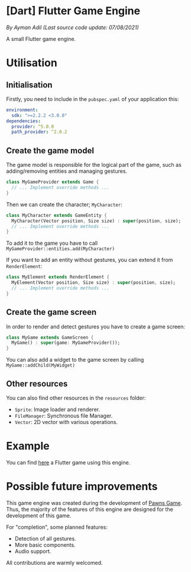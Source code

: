 # [Dart] Flutter Game Engine

_By Ayman Adil (Last source code update: 07/08/2021)_

A small Flutter game engine.

# Utilisation

## Initialisation

Firstly, you need to include in the `pubspec.yaml` of your application this:

```yaml
environment:
  sdk: ">=2.2.2 <3.0.0"
dependencies:
  provider: ^5.0.0
  path_provider: ^2.0.2
```

## Create the game model

The game model is responsible for the logical part of the game, such as adding/removing entities and managing gestures.

```dart
class MyGameProvider extends Game {
  // ... Implement override methods ...
}
```

Then we can create the character; `MyCharacter`:

```dart
class MyCharacter extends GameEntity {
  MyCharacter(Vector position, Size size) : super(position, size);
  // ... Implement override methods ...
}
```

To add it to the game you have to call `MyGameProvider::entities.add(MyCharacter)`

If you want to add an entity without gestures, you can extend it from `RenderElement`:

```dart
class MyElement extends RenderElement {
  MyElement(Vector position, Size size) : super(position, size);
  // ... Implement override methods ...
}
```

## Create the game screen

In order to render and detect gestures you have to create a game screen:

```dart
class MyGame extends GameScreen {
  MyGame() : super(game: MyGameProvider());
}
```

You can also add a widget to the game screen by calling `MyGame::addChild(MyWidget)`

## Other resources

You can also find other resources in the `resources` folder:

- `Sprite`: Image loader and renderer.
- `FileManager`: Synchronous file Manager.
- `Vector`: 2D vector with various operations.

# Example

You can find [here](https://github.com/adilayman/pawns_game) a Flutter game using this engine.

# Possible future improvements

This game engine was created during the development of [Pawns Game](https://github.com/adilayman/pawns_game). Thus, the majority of the features of this engine are designed for the development of this game.

For "completion", some planned features:

- Detection of all gestures.
- More basic components.
- Audio support.

All contributions are warmly welcomed.
